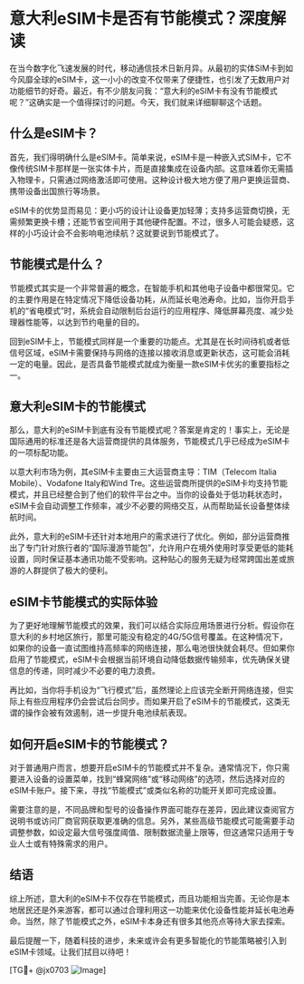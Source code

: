 # 意大利eSIM卡是否有节能模式？深度解读

在当今数字化飞速发展的时代，移动通信技术日新月异。从最初的实体SIM卡到如今风靡全球的eSIM卡，这一小小的改变不仅带来了便捷性，也引发了无数用户对功能细节的好奇。最近，有不少朋友问我：“意大利的eSIM卡有没有节能模式呢？”这确实是一个值得探讨的问题。今天，我们就来详细聊聊这个话题。

## 什么是eSIM卡？

首先，我们得明确什么是eSIM卡。简单来说，eSIM卡是一种嵌入式SIM卡，它不像传统SIM卡那样是一张实体卡片，而是直接集成在设备内部。这意味着你无需插入物理卡，只需通过网络激活即可使用。这种设计极大地方便了用户更换运营商、携带设备出国旅行等场景。

eSIM卡的优势显而易见：更小巧的设计让设备更加轻薄；支持多运营商切换，无需频繁更换卡槽；还能节省空间用于其他硬件配置。不过，很多人可能会疑惑，这样的小巧设计会不会影响电池续航？这就要说到节能模式了。

## 节能模式是什么？

节能模式其实是一个非常普遍的概念，在智能手机和其他电子设备中都很常见。它的主要作用是在特定情况下降低设备功耗，从而延长电池寿命。比如，当你开启手机的“省电模式”时，系统会自动限制后台运行的应用程序、降低屏幕亮度、减少处理器性能等，以达到节约电量的目的。

回到eSIM卡上，节能模式同样是一个重要的功能点。尤其是在长时间待机或者低信号区域，eSIM卡需要保持与网络的连接以接收消息或更新状态，这可能会消耗一定的电量。因此，是否具备节能模式就成为衡量一款eSIM卡优劣的重要指标之一。

## 意大利eSIM卡的节能模式

那么，意大利的eSIM卡到底有没有节能模式呢？答案是肯定的！事实上，无论是国际通用的标准还是各大运营商提供的具体服务，节能模式几乎已经成为eSIM卡的一项标配功能。

以意大利市场为例，其eSIM卡主要由三大运营商主导：TIM（Telecom Italia Mobile）、Vodafone Italy和Wind Tre。这些运营商所提供的eSIM卡均支持节能模式，并且已经整合到了他们的软件平台之中。当你的设备处于低功耗状态时，eSIM卡会自动调整工作频率，减少不必要的网络交互，从而帮助延长设备整体续航时间。

此外，意大利的eSIM卡还针对本地用户的需求进行了优化。例如，部分运营商推出了专门针对旅行者的“国际漫游节能包”，允许用户在境外使用时享受更低的能耗设置，同时保证基本通讯功能不受影响。这种贴心的服务无疑为经常跨国出差或旅游的人群提供了极大的便利。

## eSIM卡节能模式的实际体验

为了更好地理解节能模式的效果，我们可以结合实际应用场景进行分析。假设你在意大利的乡村地区旅行，那里可能没有稳定的4G/5G信号覆盖。在这种情况下，如果你的设备一直试图维持高频率的网络连接，那么电池很快就会耗尽。但如果你启用了节能模式，eSIM卡会根据当前环境自动降低数据传输频率，优先确保关键信息的传递，同时减少不必要的电力浪费。

再比如，当你将手机设为“飞行模式”后，虽然理论上应该完全断开网络连接，但实际上有些应用程序仍会尝试后台同步。而如果开启了eSIM卡的节能模式，这类无谓的操作会被有效遏制，进一步提升电池续航表现。

## 如何开启eSIM卡的节能模式？

对于普通用户而言，想要开启eSIM卡的节能模式并不复杂。通常情况下，你只需要进入设备的设置菜单，找到“蜂窝网络”或“移动网络”的选项，然后选择对应的eSIM卡账户。接下来，寻找“节能模式”或类似名称的功能开关即可完成设置。

需要注意的是，不同品牌和型号的设备操作界面可能存在差异，因此建议查阅官方说明书或访问厂商官网获取更准确的信息。另外，某些高级节能模式可能需要手动调整参数，如设定最大信号强度阈值、限制数据流量上限等，但这通常只适用于专业人士或有特殊需求的用户。

## 结语

综上所述，意大利的eSIM卡不仅存在节能模式，而且功能相当完善。无论你是本地居民还是外来游客，都可以通过合理利用这一功能来优化设备性能并延长电池寿命。当然，除了节能模式之外，eSIM卡本身还有很多其他亮点等待大家去探索。

最后提醒一下，随着科技的进步，未来或许会有更多智能化的节能策略被引入到eSIM卡领域。让我们拭目以待吧！

[TG💪+ @jx0703 ![Image](https://github.com/user-attachments/assets/dbca1d08-cadb-493c-b0ec-ad6f7a83f270)]